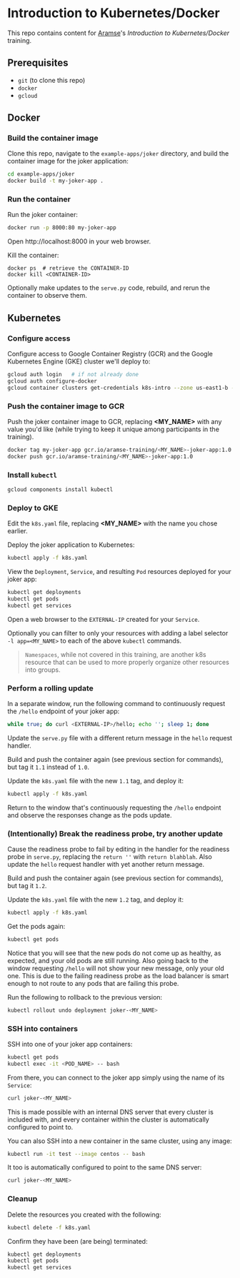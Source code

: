 # Introduction to Kubernetes/Docker
This repo contains content for [Aramse](http://aramse.io)'s _Introduction to Kubernetes/Docker_ training.

## Prerequisites
- `git` (to clone this repo)
- `docker`
- `gcloud`

## Docker
### Build the container image
Clone this repo, navigate to the `example-apps/joker` directory, and build the container image for the joker application:
```sh
cd example-apps/joker
docker build -t my-joker-app .
```

### Run the container
Run the joker container:
```sh
docker run -p 8000:80 my-joker-app
```
Open http://localhost:8000 in your web browser.

Kill the container:
```
docker ps  # retrieve the CONTAINER-ID
docker kill <CONTAINER-ID>
```

Optionally make updates to the `serve.py` code, rebuild, and rerun the container to observe them.


## Kubernetes

### Configure access
Configure access to Google Container Registry (GCR) and the Google Kubernetes Engine (GKE) cluster we'll deploy to:
```sh
gcloud auth login   # if not already done
gcloud auth configure-docker
gcloud container clusters get-credentials k8s-intro --zone us-east1-b --project aramse-training
```

### Push the container image to GCR
Push the joker container image to GCR, replacing __<MY_NAME>__ with any value you'd like (while trying to keep it unique among participants in the training).
```sh
docker tag my-joker-app gcr.io/aramse-training/<MY_NAME>-joker-app:1.0
docker push gcr.io/aramse-training/<MY_NAME>-joker-app:1.0
```

### Install `kubectl`
```sh
gcloud components install kubectl
```

### Deploy to GKE
Edit the `k8s.yaml` file, replacing __<MY_NAME>__ with the name you chose earlier.

Deploy the joker application to Kubernetes:
```sh
kubectl apply -f k8s.yaml
```
View the `Deployment`, `Service`, and resulting `Pod` resources deployed for your joker app:
```sh
kubectl get deployments
kubectl get pods
kubectl get services
```
Open a web browser to the `EXTERNAL-IP` created for your `Service`.

Optionally you can filter to only your resources with adding a label selector `-l app=<MY_NAME>` to each of the above `kubectl` commands.

> `Namespaces`, while not covered in this training, are another k8s resource that can be used to more properly organize other resources into groups. 

### Perform a rolling update
In a separate window, run the following command to continuously request the `/hello` endpoint of your joker app:
```sh
while true; do curl <EXTERNAL-IP>/hello; echo ''; sleep 1; done
```
Update the `serve.py` file with a different return message in the `hello` request handler.

Build and push the container again (see previous section for commands), but tag it `1.1` instead of `1.0`.

Update the `k8s.yaml` file with the new `1.1` tag, and deploy it:
```sh
kubectl apply -f k8s.yaml
```
Return to the window that's continuously requesting the `/hello` endpoint and observe the responses change as the pods update.

### (Intentionally) Break the readiness probe, try another update
Cause the readiness probe to fail by editing in the handler for the readiness probe in `serve.py`, replacing the `return ''` with `return blahblah`. Also update the `hello` request handler with yet another return message.

Build and push the container again (see previous section for commands), but tag it `1.2`.

Update the `k8s.yaml` file with the new `1.2` tag, and deploy it:
```sh
kubectl apply -f k8s.yaml
```
Get the pods again:
```sh
kubectl get pods
```
Notice that you will see that the new pods do not come up as healthy, as expected, and your old pods are still running. Also going back to the window requesting `/hello` will not show your new message, only your old one. This is due to the failing readiness probe as the load balancer is smart enough to not route to any pods that are failing this probe.

Run the following to rollback to the previous version:
```sh
kubectl rollout undo deployment joker-<MY_NAME>
```

### SSH into containers
SSH into one of your joker app containers:
```sh
kubectl get pods
kubectl exec -it <POD_NAME> -- bash
```
From there, you can connect to the joker app simply using the name of its `Service`:
```sh
curl joker-<MY_NAME>
```
This is made possible with an internal DNS server that every cluster is included with, and every container within the cluster is automatically configured to point to.

You can also SSH into a new container in the same cluster, using any image:
```sh
kubectl run -it test --image centos -- bash
```

It too is automatically configured to point to the same DNS server:
```sh
curl joker-<MY_NAME>
```

### Cleanup
Delete the resources you created with the following:
```sh
kubectl delete -f k8s.yaml
```
Confirm they have been (are being) terminated:
```sh
kubectl get deployments
kubectl get pods
kubectl get services
```
